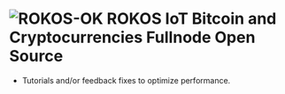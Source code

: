 ![ROKOS-OK](http://i.imgur.com/WHN1JGF.png)
ROKOS IoT Bitcoin and Cryptocurrencies Fullnode Open Source
=========================== 
* Tutorials and/or feedback fixes to optimize performance.